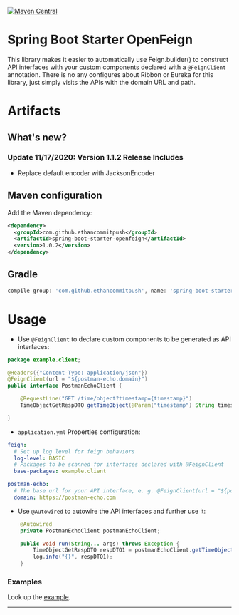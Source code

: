 [![Maven Central](https://maven-badges.herokuapp.com/maven-central/com.github.ethancommitpush/spring-boot-starter-openfeign/badge.png)](https://search.maven.org/artifact/spring-boot-starter-openfeign/spring-boot-starter-openfeign/)

Spring Boot Starter OpenFeign
=======================

This library makes it easier to automatically use Feign.builder() to construct API interfaces with your custom components declared with a `@FeignClient` annotation. 
There is no any configures about Ribbon or Eureka for this library, just simply visits the APIs with the domain URL and path.

# Artifacts



## What's new?
### Update 11/17/2020: Version 1.1.2 Release Includes
* Replace default encoder with JacksonEncoder

## Maven configuration

Add the Maven dependency:

```xml
<dependency>
  <groupId>com.github.ethancommitpush</groupId>
  <artifactId>spring-boot-starter-openfeign</artifactId>
  <version>1.0.2</version>
</dependency>
```

## Gradle 

```groovy
compile group: 'com.github.ethancommitpush', name: 'spring-boot-starter-openfeign', version: '1.0.2'
```

# Usage

* Use `@FeignClient` to declare custom components to be generated as API interfaces:

```java
package example.client;

@Headers({"Content-Type: application/json"})
@FeignClient(url = "${postman-echo.domain}")
public interface PostmanEchoClient {

    @RequestLine("GET /time/object?timestamp={timestamp}")
    TimeObjectGetRespDTO getTimeObject(@Param("timestamp") String timestamp);

}
```

* `application.yml` Properties configuration:

```yaml
feign:
  # Set up log level for feign behaviors
  log-level: BASIC
  # Packages to be scanned for interfaces declared with @FeignClient
  base-packages: example.client

postman-echo:
  # The base url for your API interface, e. g. @FeignClient(url = "${postman-echo.domain}")
  domain: https://postman-echo.com
```

* Use `@Autowired` to autowire the API interfaces and further use it:

```java
    @Autowired
    private PostmanEchoClient postmanEchoClient;

    public void run(String... args) throws Exception {
        TimeObjectGetRespDTO respDTO1 = postmanEchoClient.getTimeObject("2016-10-10");
        log.info("{}", respDTO1);
    }
```

### Examples
Look up the [example](https://github.com/ethancommitpush/spring-boot-starter-openfeign/tree/master/example).

---
